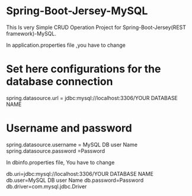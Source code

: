 # Spring-Boot-Jersey-MySQL
This Is very Simple CRUD Operation Project for Spring-Boot-Jersey(REST framework)-MySQL. 

In application.properties file ,you have to change 

# Set here configurations for the database connection

spring.datasource.url = jdbc:mysql://localhost:3306/YOUR DATABASE NAME

# Username and password
spring.datasource.username = MySQL DB user Name
spring.datasource.password =Password


In dbinfo.properties file, You have to change 

db.uri=jdbc:mysql://localhost:3306/YOUR DATABASE NAME
db.user=MySQL DB user Name
db.password=Password
db.driver=com.mysql.jdbc.Driver
